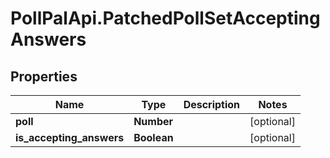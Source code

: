 # PollPalApi.PatchedPollSetAcceptingAnswers

## Properties
Name | Type | Description | Notes
------------ | ------------- | ------------- | -------------
**poll** | **Number** |  | [optional] 
**is_accepting_answers** | **Boolean** |  | [optional] 
